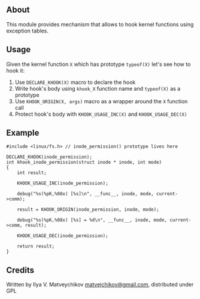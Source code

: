 ## About


This module provides mechanism that allows to hook kernel functions using exception tables.

## Usage

Given the kernel function `X` which has prototype `typeof(X)` let's see how to hook it:

1. Use `DECLARE_KHOOK(X)` macro to declare the hook
2. Write hook's body using `khook_X` function name and `typeof(X)` as a prototype
3. Use `KHOOK_ORIGIN(X, args)` macro as a wrapper around the `X` function call
4. Protect hook's body with `KHOOK_USAGE_INC(X)` and `KHOOK_USAGE_DEC(X)`


## Example

```
#include <linux/fs.h> // inode_permission() prototype lives here

DECLARE_KHOOK(inode_permission);
int khook_inode_permission(struct inode * inode, int mode)
{
	int result;

	KHOOK_USAGE_INC(inode_permission);

	debug("%s(%pK,%08x) [%s]\n", __func__, inode, mode, current->comm);

	result = KHOOK_ORIGIN(inode_permission, inode, mode);

	debug("%s(%pK,%08x) [%s] = %d\n", __func__, inode, mode, current->comm, result);

	KHOOK_USAGE_DEC(inode_permission);

	return result;
}
```

## Credits

Written by Ilya V. Matveychikov <matvejchikov@gmail.com>, distributed under GPL
